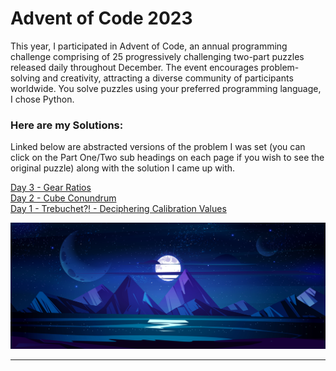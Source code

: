 # Advent of Code 2023

This year, I participated in Advent of Code, an annual programming challenge comprising of 25 progressively challenging two-part puzzles released daily throughout December. 
The event encourages problem-solving and creativity, attracting a diverse community of participants worldwide. You solve puzzles using your preferred programming language, I chose Python.

### Here are my Solutions:

Linked below are abstracted versions of the problem I was set (you can click on the Part One/Two sub headings on each page if you wish to see the original puzzle) along with the solution I came up with.  

[Day 3 - Gear Ratios](https://github.com/codehath/advent-of-code-2023/blob/main/day-3/README.md)  
[Day 2 - Cube Conundrum](https://github.com/codehath/advent-of-code-2023/blob/main/day-2/README.md)  
[Day 1 - Trebuchet?! - Deciphering Calibration Values](https://github.com/codehath/advent-of-code-2023/blob/main/day-1/README.md)  

![Text](/assets/night.jpg)  

---